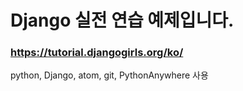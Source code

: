 # Django 실전 연습 예제입니다.
### https://tutorial.djangogirls.org/ko/
python, Django, atom, git, PythonAnywhere 사용
